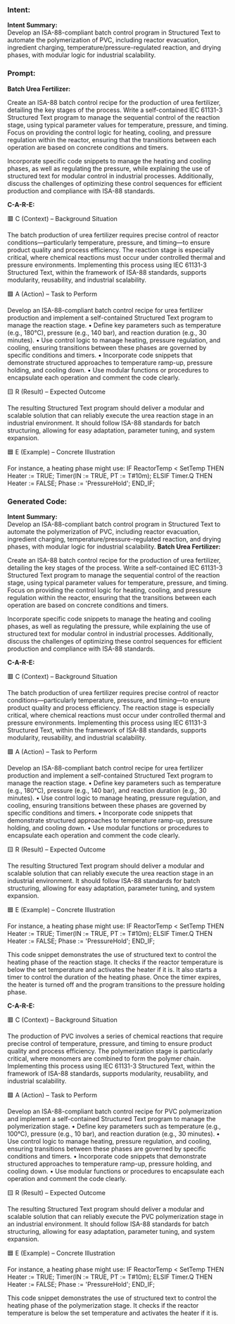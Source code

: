 ### Intent:
**Intent Summary:**  
Develop an ISA-88-compliant batch control program in Structured Text to automate the polymerization of PVC, including reactor evacuation, ingredient charging, temperature/pressure-regulated reaction, and drying phases, with modular logic for industrial scalability.

### Prompt:
**Batch Urea Fertilizer:**

Create an ISA-88 batch control recipe for the production of urea fertilizer, detailing the key stages of the process. Write a self-contained IEC 61131-3 Structured Text program to manage the sequential control of the reaction stage, using typical parameter values for temperature, pressure, and timing. Focus on providing the control logic for heating, cooling, and pressure regulation within the reactor, ensuring that the transitions between each operation are based on concrete conditions and timers.

Incorporate specific code snippets to manage the heating and cooling phases, as well as regulating the pressure, while explaining the use of structured text for modular control in industrial processes. Additionally, discuss the challenges of optimizing these control sequences for efficient production and compliance with ISA-88 standards.


**C-A-R-E:**

🟥 C (Context) – Background Situation

The batch production of urea fertilizer requires precise control of reactor conditions—particularly temperature, pressure, and timing—to ensure product quality and process efficiency. The reaction stage is especially critical, where chemical reactions must occur under controlled thermal and pressure environments. Implementing this process using IEC 61131-3 Structured Text, within the framework of ISA-88 standards, supports modularity, reusability, and industrial scalability.

🟩 A (Action) – Task to Perform

Develop an ISA-88-compliant batch control recipe for urea fertilizer production and implement a self-contained Structured Text program to manage the reaction stage.
	•	Define key parameters such as temperature (e.g., 180°C), pressure (e.g., 140 bar), and reaction duration (e.g., 30 minutes).
	•	Use control logic to manage heating, pressure regulation, and cooling, ensuring transitions between these phases are governed by specific conditions and timers.
	•	Incorporate code snippets that demonstrate structured approaches to temperature ramp-up, pressure holding, and cooling down.
	•	Use modular functions or procedures to encapsulate each operation and comment the code clearly.

🟨 R (Result) – Expected Outcome

The resulting Structured Text program should deliver a modular and scalable solution that can reliably execute the urea reaction stage in an industrial environment. It should follow ISA-88 standards for batch structuring, allowing for easy adaptation, parameter tuning, and system expansion.

🟦 E (Example) – Concrete Illustration

For instance, a heating phase might use:
IF ReactorTemp < SetTemp THEN
   Heater := TRUE;
   Timer(IN := TRUE, PT := T#10m);
ELSIF Timer.Q THEN
   Heater := FALSE;
   Phase := 'PressureHold';
END_IF;

### Generated Code:
**Intent Summary:**  
Develop an ISA-88-compliant batch control program in Structured Text to automate the polymerization of PVC, including reactor evacuation, ingredient charging, temperature/pressure-regulated reaction, and drying phases, with modular logic for industrial scalability.
**Batch Urea Fertilizer:**

Create an ISA-88 batch control recipe for the production of urea fertilizer, detailing the key stages of the process. Write a self-contained IEC 61131-3 Structured Text program to manage the sequential control of the reaction stage, using typical parameter values for temperature, pressure, and timing. Focus on providing the control logic for heating, cooling, and pressure regulation within the reactor, ensuring that the transitions between each operation are based on concrete conditions and timers.

Incorporate specific code snippets to manage the heating and cooling phases, as well as regulating the pressure, while explaining the use of structured text for modular control in industrial processes. Additionally, discuss the challenges of optimizing these control sequences for efficient production and compliance with ISA-88 standards.


**C-A-R-E:**

🟥 C (Context) – Background Situation

The batch production of urea fertilizer requires precise control of reactor conditions—particularly temperature, pressure, and timing—to ensure product quality and process efficiency. The reaction stage is especially critical, where chemical reactions must occur under controlled thermal and pressure environments. Implementing this process using IEC 61131-3 Structured Text, within the framework of ISA-88 standards, supports modularity, reusability, and industrial scalability.

🟩 A (Action) – Task to Perform

Develop an ISA-88-compliant batch control recipe for urea fertilizer production and implement a self-contained Structured Text program to manage the reaction stage.
	•	Define key parameters such as temperature (e.g., 180°C), pressure (e.g., 140 bar), and reaction duration (e.g., 30 minutes).
	•	Use control logic to manage heating, pressure regulation, and cooling, ensuring transitions between these phases are governed by specific conditions and timers.
	•	Incorporate code snippets that demonstrate structured approaches to temperature ramp-up, pressure holding, and cooling down.
	•	Use modular functions or procedures to encapsulate each operation and comment the code clearly.

🟨 R (Result) – Expected Outcome

The resulting Structured Text program should deliver a modular and scalable solution that can reliably execute the urea reaction stage in an industrial environment. It should follow ISA-88 standards for batch structuring, allowing for easy adaptation, parameter tuning, and system expansion.

🟦 E (Example) – Concrete Illustration

For instance, a heating phase might use:
IF ReactorTemp < SetTemp THEN
   Heater := TRUE;
   Timer(IN := TRUE, PT := T#10m);
ELSIF Timer.Q THEN
   Heater := FALSE;
   Phase := 'PressureHold';
END_IF;

This code snippet demonstrates the use of structured text to control the heating phase of the reaction stage. It checks if the reactor temperature is below the set temperature and activates the heater if it is. It also starts a timer to control the duration of the heating phase. Once the timer expires, the heater is turned off and the program transitions to the pressure holding phase.

**C-A-R-E:**

🟥 C (Context) – Background Situation

The production of PVC involves a series of chemical reactions that require precise control of temperature, pressure, and timing to ensure product quality and process efficiency. The polymerization stage is particularly critical, where monomers are combined to form the polymer chain. Implementing this process using IEC 61131-3 Structured Text, within the framework of ISA-88 standards, supports modularity, reusability, and industrial scalability.

🟩 A (Action) – Task to Perform

Develop an ISA-88-compliant batch control recipe for PVC polymerization and implement a self-contained Structured Text program to manage the polymerization stage.
	•	Define key parameters such as temperature (e.g., 100°C), pressure (e.g., 10 bar), and reaction duration (e.g., 30 minutes).
	•	Use control logic to manage heating, pressure regulation, and cooling, ensuring transitions between these phases are governed by specific conditions and timers.
	•	Incorporate code snippets that demonstrate structured approaches to temperature ramp-up, pressure holding, and cooling down.
	•	Use modular functions or procedures to encapsulate each operation and comment the code clearly.

🟨 R (Result) – Expected Outcome

The resulting Structured Text program should deliver a modular and scalable solution that can reliably execute the PVC polymerization stage in an industrial environment. It should follow ISA-88 standards for batch structuring, allowing for easy adaptation, parameter tuning, and system expansion.

🟦 E (Example) – Concrete Illustration

For instance, a heating phase might use:
IF ReactorTemp < SetTemp THEN
   Heater := TRUE;
   Timer(IN := TRUE, PT := T#10m);
ELSIF Timer.Q THEN
   Heater := FALSE;
   Phase := 'PressureHold';
END_IF;

This code snippet demonstrates the use of structured text to control the heating phase of the polymerization stage. It checks if the reactor temperature is below the set temperature and activates the heater if it is.
